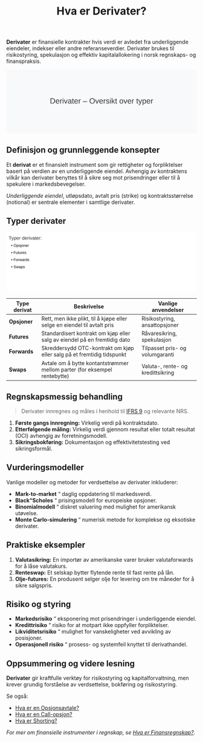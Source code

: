 ﻿---
title: "Hva er Derivater?"
meta_title: "Hva er Derivater?"
meta_description: '**Derivater** er finansielle kontrakter hvis verdi er avledet fra underliggende eiendeler, indekser eller andre referanseverdier. Derivater brukes til risikosty...'
slug: derivater
type: blog
layout: pages/single
---

**Derivater** er finansielle kontrakter hvis verdi er avledet fra underliggende eiendeler, indekser eller andre referanseverdier. Derivater brukes til risikostyring, spekulasjon og effektiv kapitalallokering i norsk regnskaps- og finanspraksis.

![Oversikt over derivater](derivater-image.svg)

## Definisjon og grunnleggende konsepter

Et **derivat** er et finansielt instrument som gir rettigheter og forpliktelser basert på verdien av en underliggende eiendel. Avhengig av kontraktens vilkår kan derivater benyttes til å sikre seg mot prisendringer eller til å spekulere i markedsbevegelser.

_Underliggende eiendel_, utløpsdato, avtalt pris (strike) og kontraktsstørrelse (notional) er sentrale elementer i samtlige derivater.

## Typer derivater

![Typer derivater](derivater-typer.svg)

| Type derivat   | Beskrivelse                                                                 | Vanlige anvendelser                       |
|-----------------|-----------------------------------------------------------------------------|--------------------------------------------|
| **Opsjoner**    | Rett, men ikke plikt, til å kjøpe eller selge en eiendel til avtalt pris     | Risikostyring, ansattopsjoner              |
| **Futures**     | Standardisert kontrakt om kjøp eller salg av eiendel på en fremtidig dato    | Råvaresikring, spekulasjon                 |
| **Forwards**    | Skreddersydd OTC-kontrakt om kjøp eller salg på et fremtidig tidspunkt       | Tilpasset pris- og volumgaranti            |
| **Swaps**       | Avtale om å bytte kontantstrømmer mellom parter (for eksempel rentebytte)   | Valuta-, rente- og kredittsikring          |

## Regnskapsmessig behandling

> Derivater innregnes og måles i henhold til [IFRS 9](/blogs/regnskap/hva-er-ifrs "Hva er IFRS? Komplett Guide til International Financial Reporting Standards") og relevante NRS.

1. **Første gangs innregning:** Virkelig verdi på kontraktsdato.
2. **Etterfølgende måling:** Virkelig verdi gjennom resultat eller totalt resultat (OCI) avhengig av forretningsmodell.
3. **Sikringsbokføring:** Dokumentasjon og effektivitetstesting ved sikringsformål.

## Vurderingsmodeller

Vanlige modeller og metoder for verdsettelse av derivater inkluderer:

* **Mark-to-market** “ daglig oppdatering til markedsverdi.
* **Black“Scholes** “ prisingsmodell for europeiske opsjoner.
* **Binomialmodell** “ diskret valuering med mulighet for amerikansk utøvelse.
* **Monte Carlo-simulering** “ numerisk metode for komplekse og eksotiske derivater.

## Praktiske eksempler

1. **Valutasikring:** En importør av amerikanske varer bruker valutaforwards for å låse valutakurs.
2. **Renteswap:** Et selskap bytter flytende rente til fast rente på lån.
3. **Olje-futures:** En produsent selger olje for levering om tre måneder for å sikre salgspris.

## Risiko og styring

* **Markedsrisiko** “ eksponering mot prisendringer i underliggende eiendel.
* **Kredittrisiko** “ risiko for at motpart ikke oppfyller forpliktelser.
* **Likviditetsrisiko** “ mulighet for vanskeligheter ved avvikling av posisjoner.
* **Operasjonell risiko** “ prosess- og systemfeil knyttet til derivathandel.

## Oppsummering og videre lesning

**Derivater** gir kraftfulle verktøy for risikostyring og kapitalforvaltning, men krever grundig forståelse av verdsettelse, bokføring og risikostyring.

Se også:

* [Hva er en Opsjonsavtale?](/blogs/regnskap/hva-er-opsjonsavtale "Hva er en Opsjonsavtale?")
* [Hva er en Call-opsjon?](/blogs/regnskap/call-opsjon "Hva er en Call-opsjon?")
* [Hva er Shorting?](/blogs/regnskap/shorting "Hva er Shorting? En Guide til Short-salg i Norske Børser")

*For mer om finansielle instrumenter i regnskap, se [Hva er Finansregnskap?](/blogs/regnskap/hva-er-finansregnskap "Hva er Finansregnskap? En Komplett Guide").*











